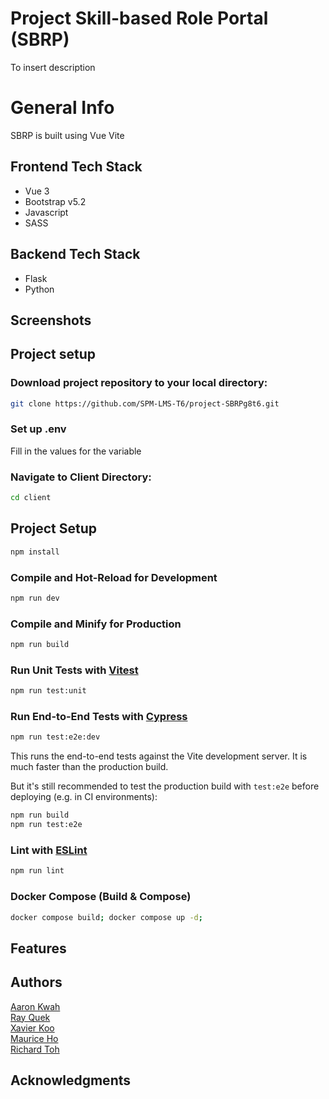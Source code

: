 # Project Skill-based Role Portal (SBRP)

To insert description

# General Info

SBRP is built using Vue Vite


## Frontend Tech Stack

- Vue 3
- Bootstrap v5.2
- Javascript
- SASS

## Backend Tech Stack

- Flask
- Python

## Screenshots

## Project setup

### Download project repository to your local directory:

```sh
git clone https://github.com/SPM-LMS-T6/project-SBRPg8t6.git
```

### Set up .env

Fill in the values for the variable

### Navigate to Client Directory:

```sh
cd client
```

## Project Setup

```sh
npm install
```

### Compile and Hot-Reload for Development

```sh
npm run dev
```

### Compile and Minify for Production

```sh
npm run build
```

### Run Unit Tests with [Vitest](https://vitest.dev/)

```sh
npm run test:unit
```

### Run End-to-End Tests with [Cypress](https://www.cypress.io/)

```sh
npm run test:e2e:dev
```

This runs the end-to-end tests against the Vite development server.
It is much faster than the production build.

But it's still recommended to test the production build with `test:e2e` before deploying (e.g. in CI environments):

```sh
npm run build
npm run test:e2e
```

### Lint with [ESLint](https://eslint.org/)

```sh
npm run lint
```

### Docker Compose (Build & Compose)

```sh
docker compose build; docker compose up -d;
```

## Features


## Authors

[Aaron Kwah](https://github.com/A2ron-k)\
[Ray Quek](https://github.com/rayquekCW)\
[Xavier Koo](https://github.com/xavierkoo)\
[Maurice Ho](https://github.com/HZKmaurice)\
[Richard Toh](https://github.com/Ric550)

## Acknowledgments
